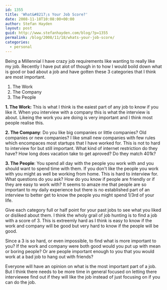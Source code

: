 ```yaml
---
id: 1355
title: 'What&#8217;s Your Job Score?'
date: 2008-11-18T10:08:00+00:00
author: Stefan Hayden
layout: post
guid: http://www.stefanhayden.com/blog/?p=1355
permalink: /blog/2008/11/18/whats-your-job-score/
categories:
  - personal
---
```

<p>Being a Millennial I have crazy job requirements like wanting to really like my job. Recently I have put alot of though in to how I would boild down what is good or bad about a job and have gotten these 3 categories that I think are most important.</p>

<ol>
	<li>The Work</li>
	<li>The Company</li>
	<li>The People</li>
</ol>

<p><strong>1. The Work:</strong> This is what I think is the eaiest part of any job to know if you like it. When you interview with a company this is what the interview is about. Likeing the work you are doing is very important and I think most people realise this.</p>

<p><strong>2. The Company</strong>: Do you like big companies or little companies? Old companies or new companies? I like small new companies with few rules which encompaces most startups that I have worked for. This is not to hard to interview for but still important. What kind of internet restriction do they have? How long does vacation take to get aproved? Do they match 401k?</p>

<p><strong>3. The People</strong>: You spend all day with the people you work with and you should want to spend time with them. If you don't like the people you work with you might as well be working from home. This is hard to interview for. What questions do you ask? How do you know if people are friendly or if they are easy to work with? It seems to amaze me that people are so important to my daily experience but there is no established part of an interview to better get to know the people you might spend 1/3rd of your life.</p>

<p>Give each category full or half point for your past jobs to see what you liked or disliked about them. I think the wholy grail of job hunting is to find a job with a score of 3. This is extreemly hard as I think is easy to know if the work and company will be good but very hard to know if the people will be good.</p>

<p>Since a 3 is so hard, or even impossible, to find what is more important to you? If the work and company were both good would you put up with mean or boring people? Or are people important enough to you that you would work at a bad job to hang out with friends?</p>

<p>Everyone will have an opinion on what is the most important part of a job. But I think there needs to be more time in general focused on letting there interviewee find out if they will like the job instead of just focusing on if you can do the job. </p>